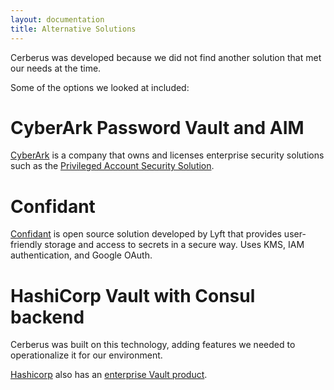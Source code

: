 ```yaml
---
layout: documentation
title: Alternative Solutions
---
```


Cerberus was developed because we did not find another solution that met our needs at the time.

Some of the options we looked at included:

# CyberArk Password Vault and AIM

<a target="_blank" onclick="trackOutboundLink('http://www.cyberark.com/')" href="http://www.cyberark.com/">CyberArk</a> is a company that owns and licenses enterprise security solutions such as
the <a target="_blank" onclick="trackOutboundLink('http://www.cyberark.com/products/privileged-account-security-solutions/')" href="http://www.cyberark.com/products/privileged-account-security-solutions/">Privileged Account Security Solution</a>.


# Confidant

<a target="_blank" onclick="trackOutboundLink('https://lyft.github.io/confidant/')" href="https://lyft.github.io/confidant/">Confidant</a> is open source solution developed by Lyft that provides user-friendly 
storage and access to secrets in a secure way.  Uses KMS, IAM authentication, and Google OAuth.


# HashiCorp Vault with Consul backend

Cerberus was built on this technology, adding features we needed to operationalize it for our environment.

<a target="_blank" onclick="trackOutboundLink('https://www.hashicorp.com/')" href="https://www.hashicorp.com/">Hashicorp</a> also has an <a target="_blank" onclick="trackOutboundLink('https://www.hashicorp.com/vault.html')" href="https://www.hashicorp.com/vault.html">enterprise Vault product</a>.